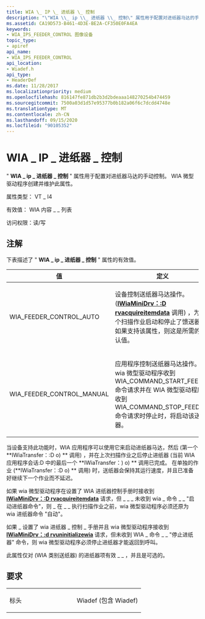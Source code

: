 ```yaml
---
title: WIA \_ IP \_ 进纸器 \_ 控制
description: "\"WIA \\_ ip \\_ 进纸器 \\_ 控制\" 属性用于配置对进纸器马达的手动控制。 WIA 微型驱动程序创建并维护此属性。"
ms.assetid: CA19D573-B461-4D3E-BE2A-CF350E0FA4EA
keywords:
- WIA_IPS_FEEDER_CONTROL 图像设备
topic_type:
- apiref
api_name:
- WIA_IPS_FEEDER_CONTROL
api_location:
- Wiadef.h
api_type:
- HeaderDef
ms.date: 11/28/2017
ms.localizationpriority: medium
ms.openlocfilehash: 816147fe871db2b3d2bdeaaa148270254b474459
ms.sourcegitcommit: 7500a03d1d57e95377b0b182a06f6c7dcdd4748e
ms.translationtype: MT
ms.contentlocale: zh-CN
ms.lasthandoff: 09/15/2020
ms.locfileid: "90105352"
---
```

# <a name="wia_ips_feeder_control"></a>WIA \_ IP \_ 进纸器 \_ 控制


" **WIA \_ ip \_ 进纸器 \_ 控制** " 属性用于配置对进纸器马达的手动控制。 WIA 微型驱动程序创建并维护此属性。




属性类型： VT \_ I4

有效值： WIA 内容 \_ \_ 列表

访问权限：读/写

<a name="remarks"></a>注解
-------

下表描述了 " **WIA \_ ip \_ 进纸器 \_ 控制** " 属性的有效值。

<table>
<colgroup>
<col width="50%" />
<col width="50%" />
</colgroup>
<thead>
<tr class="header">
<th>值</th>
<th>定义</th>
</tr>
</thead>
<tbody>
<tr class="odd">
<td><p>WIA_FEEDER_CONTROL_AUTO</p></td>
<td><p>设备控制送纸器马达操作。  (<a href="/windows-hardware/drivers/ddi/wiamindr_lh/nf-wiamindr_lh-iwiaminidrv-drvacquireitemdata" data-raw-source="[&lt;strong&gt;IWiaMiniDrv::drvAcquireItemData&lt;/strong&gt;](/windows-hardware/drivers/ddi/wiamindr_lh/nf-wiamindr_lh-iwiaminidrv-drvacquireitemdata)"><strong>IWiaMiniDrv：:D rvacquireitemdata</strong></a> 调用) ，为每个扫描作业启动和停止了馈送器。 如果支持该属性，则这是所需的默认值。</p></td>
</tr>
<tr class="even">
<td><p>WIA_FEEDER_CONTROL_MANUAL</p></td>
<td><p>应用程序控制送纸器马达操作。 当 wia 微型驱动程序收到 WIA_COMMAND_START_FEEDER 命令请求并在 WIA 微型驱动程序接收到 WIA_COMMAND_STOP_FEEDER 命令请求时停止时，将启动该送纸器。</p></td>
</tr>
</tbody>
</table>

 

当设备支持此功能时，WIA 应用程序可以使用它来启动进纸器马达，然后 (第一个 **IWiaTransfer：:D o) ** 调用) ，并在上次扫描作业之后停止进纸器 (当前 WIA 应用程序会话:D 中的最后一个 **IWiaTransfer：) o) ** 调用已完成。 在单独的作业 (**IWiaTransfer：:D o) ** 调用) 时，送纸器会保持其运行速度，并且已准备好继续下一个作业而不延迟。

如果 wia 微型驱动程序在设置了 WIA 进纸器控制手册时接收到 [**IWiaMiniDrv：:D rvacquireitemdata**](/windows-hardware/drivers/ddi/wiamindr_lh/nf-wiamindr_lh-iwiaminidrv-drvacquireitemdata) 请求，但 \_ \_ \_ 未收到 wia \_ 命令 \_ \_ "启动进纸器命令"，则 \_ 在 \_ \_ 执行扫描作业之前，wia 微型驱动程序必须还原为 wia 进纸器命令 "自动"。

如果 \_ 设置了 wia 进纸器 \_ 控制 \_ 手册并且 wia 微型驱动程序接收到 [**IWiaMiniDrv：:d rvuninitializewia**](/windows-hardware/drivers/ddi/wiamindr_lh/nf-wiamindr_lh-iwiaminidrv-drvuninitializewia) 请求，但未收到 WIA \_ 命令 \_ \_ "停止进纸器" 命令，则 wia 微型驱动程序必须停止进纸器才能返回到呼叫。

此属性仅对 (WIA 类别送纸器) 的进纸器项有效 \_ \_ ，并且是可选的。

<a name="requirements"></a>要求
------------

<table>
<colgroup>
<col width="50%" />
<col width="50%" />
</colgroup>
<tbody>
<tr class="odd">
<td><p>标头</p></td>
<td>Wiadef (包含 Wiadef) </td>
</tr>
</tbody>
</table>

